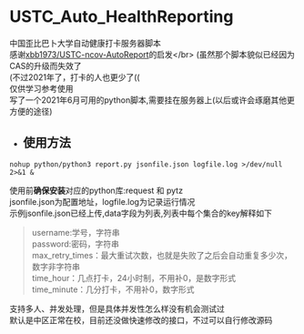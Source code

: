 # USTC_Auto_HealthReporting
中国歪比巴卜大学自动健康打卡服务器脚本</br>
感谢[xbb1973/USTC-ncov-AutoReport]("https://github.com/xbb1973/USTC-ncov-AutoReport")的启发</br>
(虽然那个脚本貌似已经因为CAS的升级而失效了</br>
(不过2021年了，打卡的人也更少了((</br>
仅供学习参考使用</br>
写了一个2021年6月可用的python脚本,需要挂在服务器上(以后或许会琢磨其他更方便的途径)</br>
- ## 使用方法
```shell
nohup python/python3 report.py jsonfile.json logfile.log >/dev/null 2>&1 &
```
使用前**确保安装**对应的python库:request 和 pytz</br>
jsonfile.json为配置地址，logfile.log为记录运行情况</br>
示例jsonfile.json已经上传,data字段为列表,列表中每个集合的key解释如下
> username:学号，字符串</br>
> password:密码，字符串</br>
> max_retry_times：最大重试次数，也就是失败了之后会自动重复多少次，数字非字符串</br>
> time_hour：几点打卡，24小时制，不用补0，是数字形式</br>
> time_minute：几分打卡，不用补0，数字形式</br>

支持多人、并发处理，但是具体并发性怎么样没有机会测试过</br>
默认是中区正常在校，目前还没做快速修改的接口，不过可以自行修改源码

